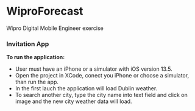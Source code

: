 # WiproForecast
Wipro Digital Mobile Engineer exercise

### Invitation App

**To run the application:**

- User must have an iPhone or a simulator with iOS version 13.5.
- Open the project in XCode, conect you iPhone or choose a simulator, than run the app.
- In the first lauch the application will load Dublin weather.
- To search another city, type the city name into text field and click on image and the new city weather data will load.
